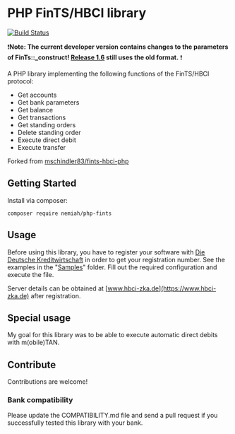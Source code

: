 # PHP FinTS/HBCI library

[![Build Status](https://travis-ci.org/nemiah/phpFinTS.svg?branch=master)](https://travis-ci.org/nemiah/phpFinTS)

:exclamation:**Note: The current developer version contains changes to the parameters of FinTs::_construct! [Release 1.6](https://github.com/nemiah/phpFinTS/tree/1.6) still uses the old format.** :exclamation:

A PHP library implementing the following functions of the FinTS/HBCI protocol:

 * Get accounts
 * Get bank parameters
 * Get balance
 * Get transactions
 * Get standing orders
 * Delete standing order
 * Execute direct debit
 * Execute transfer

Forked from [mschindler83/fints-hbci-php](https://github.com/mschindler83/fints-hbci-php)

## Getting Started

Install via composer:

```
composer require nemiah/php-fints
```

## Usage

Before using this library, you have to register your software with [Die Deutsche Kreditwirtschaft](https://www.hbci-zka.de/register/hersteller.htm) in order to get your registration number.
See the examples in the "[Samples](/Samples)" folder. Fill out the required configuration and execute the file.

Server details can be obtained at [www.hbci-zka.de](https://www.hbci-zka.de) after registration.

## Special usage

My goal for this library was to be able to execute automatic direct debits with m(obile)TAN.
 
## Contribute

Contributions are welcome!

### Bank compatibility

Please update the COMPATIBILITY.md file and send a pull request if you successfully tested this library with your bank.
